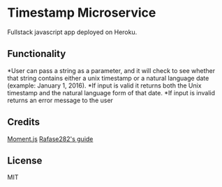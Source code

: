 # Timestamp Microservice
Fullstack javascript app deployed on Heroku.

## Functionality
*User can pass a string as a parameter, and it will check to see whether that string contains either a unix timestamp or a natural language date (example: January 1, 2016).
*If input is valid it returns both the Unix timestamp and the natural language form of that date.
*If input is invalid returns an error message to the user

## Credits
[Moment.js](momentjs.com)
[Rafase282's guide](https://github.com/Rafase282/My-FreeCodeCamp-Code/wiki/Basejump-Timestamp-Microservice)
## License
MIT